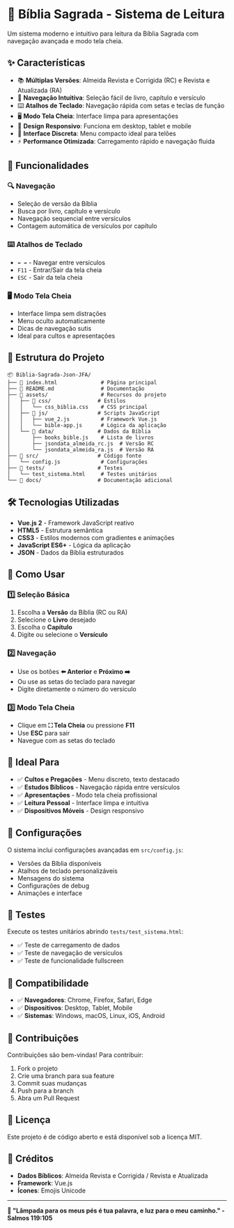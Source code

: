# 📖 Bíblia Sagrada - Sistema de Leitura

Um sistema moderno e intuitivo para leitura da Bíblia Sagrada com navegação avançada e modo tela cheia.

## ✨ Características

- 📚 **Múltiplas Versões**: Almeida Revista e Corrigida (RC) e Revista e Atualizada (RA)
- 🎯 **Navegação Intuitiva**: Seleção fácil de livro, capítulo e versículo
- ⌨️ **Atalhos de Teclado**: Navegação rápida com setas e teclas de função
- 🖥️ **Modo Tela Cheia**: Interface limpa para apresentações
- 📱 **Design Responsivo**: Funciona em desktop, tablet e mobile
- 🎨 **Interface Discreta**: Menu compacto ideal para telões
- ⚡ **Performance Otimizada**: Carregamento rápido e navegação fluida

## 🚀 Funcionalidades

### 🔍 Navegação
- Seleção de versão da Bíblia
- Busca por livro, capítulo e versículo
- Navegação sequencial entre versículos
- Contagem automática de versículos por capítulo

### ⌨️ Atalhos de Teclado
- `⬅️ ➡️` - Navegar entre versículos
- `F11` - Entrar/Sair da tela cheia
- `ESC` - Sair da tela cheia

### 🖥️ Modo Tela Cheia
- Interface limpa sem distrações
- Menu oculto automaticamente
- Dicas de navegação sutis
- Ideal para cultos e apresentações

## 📁 Estrutura do Projeto

```
📦 Biblia-Sagrada-Json-JFA/
├── 📄 index.html              # Página principal
├── 📄 README.md               # Documentação
├── 📁 assets/                 # Recursos do projeto
│   ├── 📁 css/               # Estilos
│   │   └── css_biblia.css    # CSS principal
│   ├── 📁 js/                # Scripts JavaScript
│   │   ├── vue_2.js          # Framework Vue.js
│   │   └── bible-app.js      # Lógica da aplicação
│   └── 📁 data/              # Dados da Bíblia
│       ├── books_bible.js    # Lista de livros
│       ├── jsondata_almeida_rc.js  # Versão RC
│       └── jsondata_almeida_ra.js  # Versão RA
├── 📁 src/                   # Código fonte
│   └── config.js             # Configurações
├── 📁 tests/                 # Testes
│   └── test_sistema.html     # Testes unitários
└── 📁 docs/                  # Documentação adicional
```

## 🛠️ Tecnologias Utilizadas

- **Vue.js 2** - Framework JavaScript reativo
- **HTML5** - Estrutura semântica
- **CSS3** - Estilos modernos com gradientes e animações
- **JavaScript ES6+** - Lógica da aplicação
- **JSON** - Dados da Bíblia estruturados

## 📖 Como Usar

### 1️⃣ Seleção Básica
1. Escolha a **Versão** da Bíblia (RC ou RA)
2. Selecione o **Livro** desejado
3. Escolha o **Capítulo**
4. Digite ou selecione o **Versículo**

### 2️⃣ Navegação
- Use os botões **⬅️ Anterior** e **Próximo ➡️**
- Ou use as setas do teclado para navegar
- Digite diretamente o número do versículo

### 3️⃣ Modo Tela Cheia
- Clique em **⛶ Tela Cheia** ou pressione **F11**
- Use **ESC** para sair
- Navegue com as setas do teclado

## 🎯 Ideal Para

- ✅ **Cultos e Pregações** - Menu discreto, texto destacado
- ✅ **Estudos Bíblicos** - Navegação rápida entre versículos
- ✅ **Apresentações** - Modo tela cheia profissional
- ✅ **Leitura Pessoal** - Interface limpa e intuitiva
- ✅ **Dispositivos Móveis** - Design responsivo

## 🔧 Configurações

O sistema inclui configurações avançadas em `src/config.js`:

- Versões da Bíblia disponíveis
- Atalhos de teclado personalizáveis
- Mensagens do sistema
- Configurações de debug
- Animações e interface

## 🧪 Testes

Execute os testes unitários abrindo `tests/test_sistema.html`:

- ✅ Teste de carregamento de dados
- ✅ Teste de navegação de versículos
- ✅ Teste de funcionalidade fullscreen

## 📱 Compatibilidade

- ✅ **Navegadores**: Chrome, Firefox, Safari, Edge
- ✅ **Dispositivos**: Desktop, Tablet, Mobile
- ✅ **Sistemas**: Windows, macOS, Linux, iOS, Android

## 🤝 Contribuições

Contribuições são bem-vindas! Para contribuir:

1. Fork o projeto
2. Crie uma branch para sua feature
3. Commit suas mudanças
4. Push para a branch
5. Abra um Pull Request

## 📄 Licença

Este projeto é de código aberto e está disponível sob a licença MIT.

## 🙏 Créditos

- **Dados Bíblicos**: Almeida Revista e Corrigida / Revista e Atualizada
- **Framework**: Vue.js
- **Ícones**: Emojis Unicode

---

**📖 "Lâmpada para os meus pés é tua palavra, e luz para o meu caminho." - Salmos 119:105**

